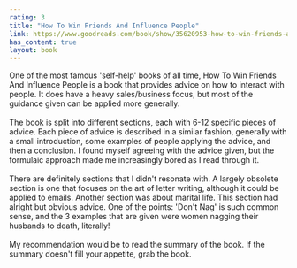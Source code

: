 ```yaml
---
rating: 3
title: "How To Win Friends And Influence People"
link: https://www.goodreads.com/book/show/35620953-how-to-win-friends-and-influence-people
has_content: true
layout: book
---
```

One of the most famous 'self-help' books of all time, How To Win Friends And Influence People is a book that provides advice on how to interact with people. It does have a heavy sales/business focus, but most of the guidance given can be applied more generally.<br /><br />The book is split into different sections, each with 6-12 specific pieces of advice. Each piece of advice is described in a similar fashion, generally with a small introduction, some examples of people applying the advice, and then a conclusion. I found myself agreeing with the advice given, but the formulaic approach made me increasingly bored as I read through it. <br /><br />There are definitely sections that I didn't resonate with. A largely obsolete section is one that focuses on the art of letter writing, although it could be applied to emails. Another section was about marital life. This section had alright but obvious advice. One of the points: 'Don't Nag' is such common sense, and the 3 examples that are given were women nagging their husbands to death, literally! <br /><br />My recommendation would be to read the summary of the book. If the summary doesn't fill your appetite, grab the book.
